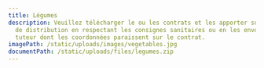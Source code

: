 ```yaml
---
title: Légumes
description: Veuillez télécharger le ou les contrats et les apporter sur le lieu
  de distribution en respectant les consignes sanitaires ou en les envoyant au
  tuteur dont les coordonnées paraissent sur le contrat.
imagePath: /static/uploads/images/vegetables.jpg
documentPath: /static/uploads/files/legumes.zip
---
```


